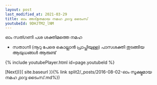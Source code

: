 ```yaml
---
layout: post
last_modified_at: 2021-03-29
title: ഓം അദ്‌ഭുതമായ നമഹ ൧൦൮ ടൈംസ്
youtubeId: 9DHJTM2_lNM
---
```

 
 
 ഓം സത്ഗണി പശ ശക്തിമത്തെ നമഹ 
 
 -  സതാഗ്നി (നൂറു പേരെ കൊല്ലാൻ പ്രാപ്തിയുള്ള) പാസശക്തി തുടങ്ങിയ ആയുധങ്ങൾ ആരുണ്ട് 
 
  
 
  
 
 
 
 
 
 


{% include youtubePlayer.html id=page.youtubeId %}
 
[Next]({{ site.baseurl }}{% link  split2/_posts/2016-08-02-ഓം സൂക്ഷ്മമായ നമഹ ൧൦൮ ടൈംസ്.md%})
 
